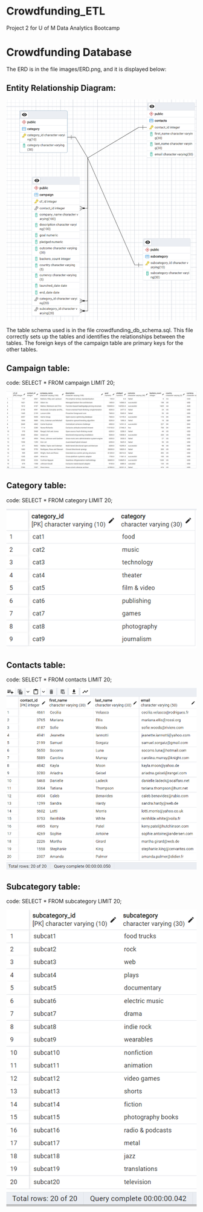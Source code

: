 # Crowdfunding_ETL
Project 2 for U of M Data Analytics Bootcamp


# Crowdfunding Database

The ERD is in the file images/ERD.png, and it is displayed below:

## Entity Relationship Diagram:
![erd](https://github.com/schr0841/Crowdfunding_ETL/blob/main/images/erd.png)

The table schema used is in the file crowdfunding_db_schema.sql. This file correctly sets up the tables and identifies the relationships between the tables. The foreign keys of the campaign table are primary keys for the other tables. 

## Campaign table:
code: SELECT * FROM campaign LIMIT 20;

![campaign table](https://github.com/schr0841/Crowdfunding_ETL/blob/main/images/campaign%20table.png)

## Category table:
code: SELECT * FROM category LIMIT 20;

![Category table](https://github.com/schr0841/Crowdfunding_ETL/blob/main/images/category%20table.png)

## Contacts table:
code: SELECT * FROM  contacts LIMIT 20;

![Contacts table](https://github.com/schr0841/Crowdfunding_ETL/blob/main/images/contacts%20table.png)

## Subcategory table:
code: SELECT * FROM subcategory LIMIT 20;

![Subcategory table](https://github.com/schr0841/Crowdfunding_ETL/blob/main/images/subcategory%20table.png)
